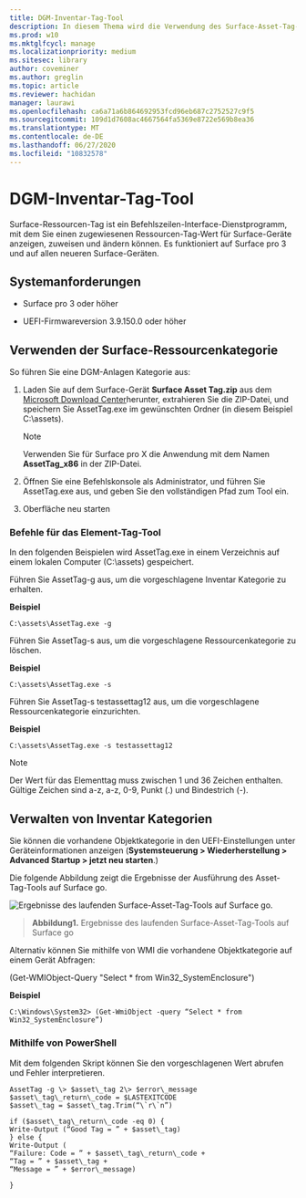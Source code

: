 ```yaml
---
title: DGM-Inventar-Tag-Tool
description: In diesem Thema wird die Verwendung des Surface-Asset-Tag-Tools erläutert.
ms.prod: w10
ms.mktglfcycl: manage
ms.localizationpriority: medium
ms.sitesec: library
author: coveminer
ms.author: greglin
ms.topic: article
ms.reviewer: hachidan
manager: laurawi
ms.openlocfilehash: ca6a71a6b864692953fcd96eb687c2752527c9f5
ms.sourcegitcommit: 109d1d7608ac4667564fa5369e8722e569b8ea36
ms.translationtype: MT
ms.contentlocale: de-DE
ms.lasthandoff: 06/27/2020
ms.locfileid: "10832578"
---
```

# DGM-Inventar-Tag-Tool

Surface-Ressourcen-Tag ist ein Befehlszeilen-Interface-Dienstprogramm, mit dem Sie einen zugewiesenen Ressourcen-Tag-Wert für Surface-Geräte anzeigen, zuweisen und ändern können. Es funktioniert auf Surface pro 3 und auf allen neueren Surface-Geräten.

##  <a name="system-requirements"></a>Systemanforderungen

- Surface pro 3 oder höher

- UEFI-Firmwareversion 3.9.150.0 oder höher

##  <a name="using-surface-asset-tag-"></a>Verwenden der Surface-Ressourcenkategorie 

So führen Sie eine DGM-Anlagen Kategorie aus:

1.  Laden Sie auf dem Surface-Gerät **Surface Asset Tag.zip** aus dem [Microsoft Download Center](https://www.microsoft.com/download/details.aspx?id=46703)herunter, extrahieren Sie die ZIP-Datei, und speichern Sie AssetTag.exe im gewünschten Ordner (in diesem Beispiel C:\\assets).

    > [!NOTE]
    > Verwenden Sie für Surface pro X die Anwendung mit dem Namen **AssetTag_x86** in der ZIP-Datei. 

2.  Öffnen Sie eine Befehlskonsole als Administrator, und führen Sie AssetTag.exe aus, und geben Sie den vollständigen Pfad zum Tool ein.

3.  Oberfläche neu starten

###  <a name="asset-tag-tool-commands"></a>Befehle für das Element-Tag-Tool   
In den folgenden Beispielen wird AssetTag.exe in einem Verzeichnis auf einem lokalen Computer (C:\assets) gespeichert. 

Führen Sie AssetTag-g aus, um die vorgeschlagene Inventar Kategorie zu erhalten.

**Beispiel**

   ```
 C:\assets\AssetTag.exe -g
  ```
 
 Führen Sie AssetTag-s aus, um die vorgeschlagene Ressourcenkategorie zu löschen.
 
 **Beispiel**
 
   ```
C:\assets\AssetTag.exe -s
  ```
Führen Sie AssetTag-s testassettag12 aus, um die vorgeschlagene Ressourcenkategorie einzurichten.

**Beispiel**

```
C:\assets\AssetTag.exe -s testassettag12
```

>[!NOTE]
>Der Wert für das Elementtag muss zwischen 1 und 36 Zeichen enthalten. Gültige Zeichen sind a-z, a-z, 0-9, Punkt (.) und Bindestrich (-).


##  <a name="managing-asset-tags"></a>Verwalten von Inventar Kategorien

Sie können die vorhandene Objektkategorie in den UEFI-Einstellungen unter Geräteinformationen anzeigen (**Systemsteuerung > Wiederherstellung > Advanced Startup > jetzt neu starten**.)

Die folgende Abbildung zeigt die Ergebnisse der Ausführung des Asset-Tag-Tools auf Surface go.

![Ergebnisse des laufenden Surface-Asset-Tag-Tools auf Surface go.
](images/assettag-fig1.png)

> **Abbildung1.** Ergebnisse des laufenden Surface-Asset-Tag-Tools auf Surface go

Alternativ können Sie mithilfe von WMI die vorhandene Objektkategorie auf einem Gerät Abfragen:

(Get-WMIObject-Query "Select * from Win32_SystemEnclosure")

**Beispiel**

   ```
C:\Windows\System32> (Get-WmiObject -query “Select * from Win32_SystemEnclosure”)
  ```
  
###  <a name="using-powershell"></a>Mithilfe von PowerShell

Mit dem folgenden Skript können Sie den vorgeschlagenen Wert abrufen und Fehler interpretieren.

 ```
AssetTag -g \> $asset\_tag 2\> $error\_message  
$asset\_tag\_return\_code = $LASTEXITCODE  
$asset\_tag = $asset\_tag.Trim(“\`r\`n”)

if ($asset\_tag\_return\_code -eq 0) {  
Write-Output (“Good Tag = ” + $asset\_tag)  
} else {  
Write-Output (  
“Failure: Code = ” + $asset\_tag\_return\_code +  
“Tag = ” + $asset\_tag +  
“Message = ” + $error\_message)

}
 ```

